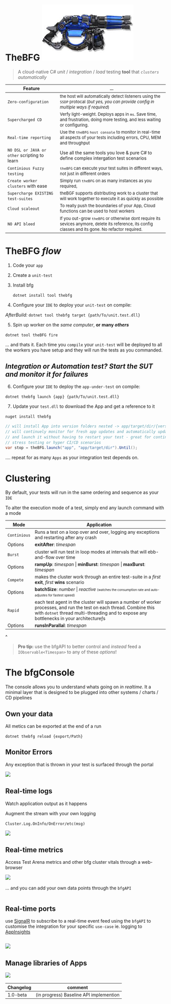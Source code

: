 <div><h1>TheBFG
<img src="thebfg.png"/>
</h1>
</div> 

> A cloud-native C#  *unit* / *integration* / *load* testing **tool** that *`clusters`* *automatically*


Feature | ...
-|-
`Zero-configuration` | <font size=2> the host will automatically detect listeners using the `SSDP` protocal (*but yes, you can provide config in multiple ways if required*)</font>
`Supercharged CD` | <font size=2>Verfy light-weight. Deploys apps in `ms`. Save time, and frustration, doing more testing, and less waiting or configuring.</font>
`Real-time reporting` | <font size=2>Use the `theBFG` `host console` to monitor in real-time all aspects of your tests including errors, CPU, MEM and throughput</font>
`NO DSL or JAVA or other` scripting to learn | Use all the same tools you love & pure C# to define complex intergation test scenarios</font>
`Continious Fuzzy testing` |<font size=2> `theBFG` can execute your test suites in different ways, not just in different orders</font>
`Create worker clusters` with ease | <font size=2>Simply run `theBFG` on as many instances as you required, 
`Supercharge EXISTING test-suites` | <font size=2>theBGF supports distributing work to a cluster that will work together to execute it as quickly as possible</font>
`Cloud scaleout` | <font size=2>To really push the boundaries of your App, Cloud functions can be used to host workers</font>
`NO API bleed` | <font size=2>If you out-grow `theBFG` or otherwise dont require its sevices anymore, delete its reference, its config classes and its gone. No refactor required.</font>


# TheBFG *flow*

1. Code your `app`

2. Create a `unit-test`

3. Install bfg

    `dotnet install tool thebfg`

5. Configure your `IDE` to deploy your `unit-test` on compile:
 
*AfterBuild:* `dotnet tool thebfg target {path/To/unit.test.dll}`

5. Spin up worker on the *same computer*, **or** **many *others***
   
`dotnet tool theBFG fire`

... and thats it. Each time you `compile` your `unit-test` will be deployed to all the workers you have setup and they will run the tests as you commanded.

*<h2>Integration or Automation test? Start the SUT and monitor it for failures</h2>*

6. Configure your `IDE` to deploy the  `app-under-test` on compile:
   
`dotnet thebfg launch {app} {path/To/unit.test.dll}`

7. Update your `test.dll` to download the App and get a reference to it

`nuget install thebfg`

```c#
// will install App into version folders nested -> app/target/dir/{version}/*.*
// will continuely monitor for fresh app updates and automatically update
// and launch it without having to restart your test - great for continuious
// stress testing or hyper CI/CD scenarios
var stop = theBFG.launch("app", "app/target/dir").Until(); 
```

....
repeat for as many `Apps` as your integration test depends on.

# Clustering

By default, your tests will run in the same ordering and sequence as your `IDE`

To alter the execution mode of a test, simply end any launch command with a mode

Mode | Application
-|-
`Continious` | Runs a test on a loop over and over, logging any exceptions and restarting after any crash
  Options| **exitAfter**: *timespan* 
`Burst` | cluster will run test in loop modes at intervals that will ebb-and-flow over time
Options | **rampUp**: *timespan* \| **minBurst**: *timespan* \| **maxBurst**: *timespan*
`Compete` | makes the cluster work through an entire test-suite in a *first* **exit**, *first* **wins** scenario
Options | **batchSize**: *number* \| *reactive* <font size=1>(watches the consumption rate and auto-adjustes for fastest speed)</font>
`Rapid` | each test agent in the cluster will spawn a number of worker processes, and run the test on each thread. Combine this with `dotnet` thread multi-threading and to expose any bottlenecks in your architectureƒs
  Options| **runsInParallal**: *timespan* 
  ^
> **Pro tip:** use the bfgAPI to better control and *instead* feed a `IObservable<Timespan>` to any of these *options*!

# The bfgConsole

The console allows you to understand whats going on *in realtime*. It a minimal layer that is designed to be plugged into other systems / charts / CD pipelines

## Own your data

All metics can be exported at the end of a run

`dotnet thebfg reload {export/Path}`

## Monitor Errors

Any exception that is thrown in your test is surfaced through the portal

<img src=broken.jpg>

## Real-time logs

Watch application output as it happens

Augment the stream with your own logging

`Cluster.Log.OnInfo/OnError/etc(msg)`

<img src=broken.jpg>

## Real-time metrics

Access Test Arena metrics and other bfg cluster vitals through a web-browser

<img src=broken.jpg>

 ... and you can add your own data points through the `bfgAPI`

 ```
 ```

## Real-time ports 

use [SignalR](http://dotnet.microsoft.com/) to subscribe to a real-time event feed using the `bfgAPI` to customise the integration for your specific  `use-case` ie. logging to [AppInsights](http://azure.microsoft.com/)


```
```

<img src=broken.jpg>

## Manage libraries of Apps

<img src=broken.jpg>


Changelog|comment
-|-
1.0-beta | (in progress) Baseline API implemention